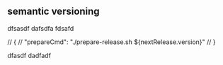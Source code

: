 ## semantic versioning

dfsasdf
dafsdfa
fdsafd

// {
// "prepareCmd": "./prepare-release.sh ${nextRelease.version}"
// }

dfasdf
dadfadf
